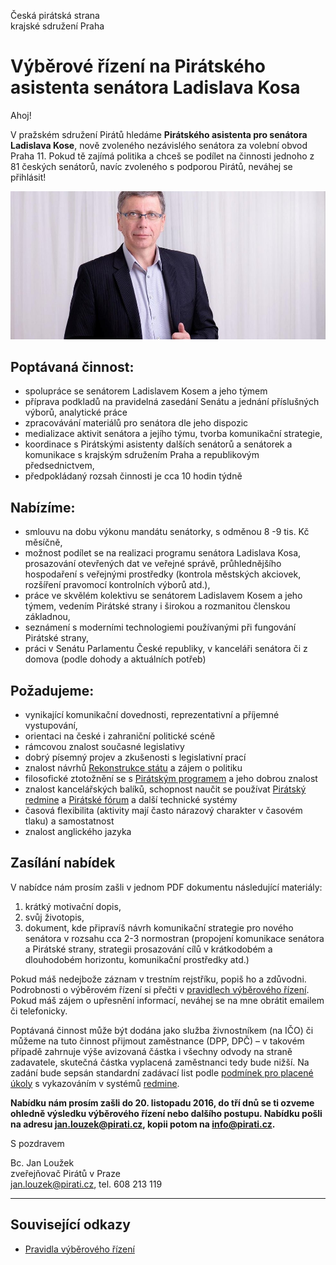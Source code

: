 Česká pirátská strana  
krajské sdružení Praha

Výběrové řízení na Pirátského asistenta senátora Ladislava Kosa
========================

Ahoj!

V pražském sdružení Pirátů hledáme **Pirátského asistenta pro senátora Ladislava Kose**, nově zvoleného nezávislého senátora za volební obvod Praha 11. Pokud tě zajímá politika a chceš se podílet na činnosti jednoho z 81 českých senátorů, navíc zvoleného s podporou Pirátů, neváhej se přihlásit! 

![Krajské sdružení Praha](ladislav-kos.jpg)

## Poptávaná činnost:

* spolupráce se senátorem Ladislavem Kosem a jeho týmem
* příprava podkladů na pravidelná zasedání Senátu a jednání příslušných výborů, analytické práce
* zpracovávání materiálů pro senátora dle jeho dispozic
* medializace aktivit senátora a jejího týmu, tvorba komunikační strategie,
* koordinace s Pirátskými asistenty dalších senátorů a senátorek a komunikace s krajským sdružením Praha a republikovým předsednictvem, 
* předpokládaný rozsah činnosti je cca 10 hodin týdně

## Nabízíme:

* smlouvu na dobu výkonu mandátu senátorky, s odměnou 8 -9 tis. Kč měsíčně,
* možnost podílet se na realizaci programu senátora Ladislava Kosa, prosazování otevřených dat ve veřejné správě, průhlednějšího hospodaření s veřejnými prostředky (kontrola městských akciovek, rozšíření pravomocí kontrolních výborů atd.),
* práce ve skvělém kolektivu se senátorem Ladislavem Kosem a jeho týmem, vedením Pirátské strany i širokou a rozmanitou členskou základnou,
* seznámení s moderními technologiemi používanými při fungování Pirátské strany,
* práci v Senátu Parlamentu České republiky, v kanceláři senátora či z domova (podle dohody a aktuálních potřeb)

## Požadujeme:

* vynikající komunikační dovednosti, reprezentativní a příjemné vystupování,
* orientaci na české i zahraniční politické scéně
* rámcovou znalost současné legislativy
* dobrý písemný projev a zkušenosti s legislativní prací
* znalost návrhů [Rekonstrukce státu][rest] a zájem o politiku
* filosofické ztotožnění se s [Pirátským programem][program] a jeho dobrou znalost
* znalost kancelářských balíků, schopnost naučit se používat [Pirátský redmine][redmine] a [Pirátské fórum][forum] a další technické systémy
* časová flexibilita (aktivity mají často nárazový charakter v časovém tlaku) a samostatnost
* znalost anglického jazyka

[rest]: http://www.rekonstrukcestatu.cz/cs
[program]: https://www.pirati.cz/program/start
[forum]: https://forum.pirati.cz
[redmine]: https://redmine.pirati.cz/

## Zasílání nabídek

V nabídce nám prosím zašli v jednom PDF dokumentu následující materiály: 

1. krátký motivační dopis,
2. svůj životopis,
3. dokument, kde připravíš návrh komunikační strategie pro nového senátora v rozsahu cca 2-3 normostran (propojení komunikace senátora a Pirátské strany, strategii prosazování cílů v krátkodobém a dlouhodobém horizontu, komunikační prostředky atd.)

Pokud máš nedejbože záznam v trestním rejstříku, popiš ho a zdůvodni. Podrobnosti o výběrovém řízení si přečti v [pravidlech výběrového řízení](pravidla.md). Pokud máš zájem o upřesnění informací, neváhej se na mne obrátit emailem či telefonicky.

Poptávaná činnost může být dodána jako služba živnostníkem (na IČO) či můžeme na tuto činnost přijmout zaměstnance (DPP, DPČ) – v takovém případě zahrnuje výše avizovaná částka i všechny odvody na straně zadavatele, skutečná částka vyplacená zaměstnanci tedy bude nižší. Na zadání bude sepsán standardní zadávací list podle [podmínek pro placené úkoly](https://github.com/pirati-cz/sablony/blob/4b07ba675434ee634c527909d537122264cc712e/ukoly/podminky/podminky.md) s vykazováním v systémů [redmine][redmine].

**Nabídku nám prosím zašli do 20. listopadu 2016, do tří dnů se ti ozveme ohledně výsledku výběrového řízení nebo dalšího postupu. Nabídku pošli na adresu <jan.louzek@pirati.cz>, kopii potom na <info@pirati.cz>.**

S pozdravem 

Bc. Jan Loužek  
zveřejňovač Pirátů v Praze  
<jan.louzek@pirati.cz>, tel. 608 213 119

----

## Související odkazy

* [Pravidla výběrového řízení](pravidla.md)

